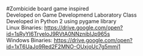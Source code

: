 #Zombicide board game inspired  
Developed on Game Developmend Laboratory Class  
Developed in Python 2 using pygame library  
Linux Binaries: https://drive.google.com/open?id=1sRyYI6TryeloJ9RVtA0NNznibIJp965s  
Windows Binaries: https://drive.google.com/open?id=1xT6UaJo9Red2F2MNO-OUxjoUc7g5mmj1  
